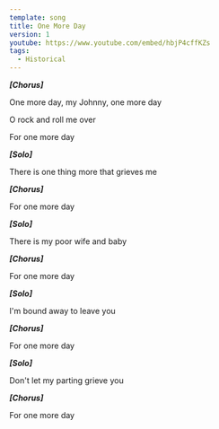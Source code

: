 ```yaml
---
template: song
title: One More Day
version: 1
youtube: https://www.youtube.com/embed/hbjP4cffKZs
tags:
  - Historical
---
```

***\[Chorus]***

One more day, my Johnny, one more day

O rock and roll me over

For one more day

***\[Solo]***

There is one thing more that grieves me

***\[Chorus]***

For one more day

***\[Solo]***

There is my poor wife and baby

***\[Chorus]***

For one more day

***\[Solo]***

I'm bound away to leave you

***\[Chorus]***

For one more day

***\[Solo]***

Don't let my parting grieve you

***\[Chorus]***

For one more day